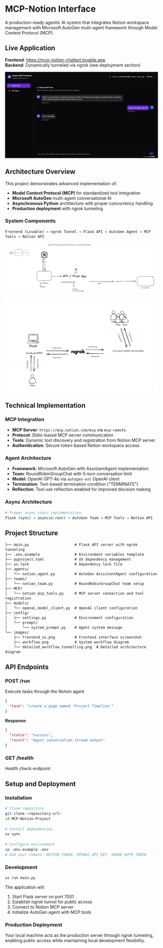 # MCP-Notion Interface

A production-ready agentic AI system that integrates Notion workspace management with Microsoft AutoGen multi-agent framework through Model Context Protocol (MCP).

## Live Application

**Frontend**: https://mcp-notion-chatbot.lovable.app  
**Backend**: Dynamically tunneled via ngrok (see deployment section)

![Frontend Interface](images/frontend_ui.png)

## Architecture Overview

This project demonstrates advanced implementation of:
- **Model Context Protocol (MCP)** for standardized tool integration
- **Microsoft AutoGen** multi-agent conversational AI
- **Asynchronous Python** architecture with proper concurrency handling
- **Production deployment** with ngrok tunneling

### System Components

```
Frontend (Lovable) → ngrok Tunnel → Flask API → AutoGen Agent → MCP Tools → Notion API
```

![System Workflow](images/workflow.png)

![Detailed Architecture with Tunneling](images/detailed_workflow_tunnelling.png)

## Technical Implementation

### MCP Integration
- **MCP Server**: `https://mcp.notion.com/mcp` via `mcp-remote`
- **Protocol**: Stdio-based MCP server communication
- **Tools**: Dynamic tool discovery and registration from Notion MCP server
- **Authentication**: Secure token-based Notion workspace access

### Agent Architecture
- **Framework**: Microsoft AutoGen with AssistantAgent implementation
- **Team**: RoundRobinGroupChat with 5-turn conversation limit
- **Model**: OpenAI GPT-4o via `autogen-ext` OpenAI client
- **Termination**: Text-based termination condition ("TERMINATE")
- **Reflection**: Tool use reflection enabled for improved decision making

### Async Architecture
```python
# Proper async chain implementation
Flask (sync) → asyncio.run() → AutoGen Team → MCP Tools → Notion API
```

## Project Structure

```
├── main.py                     # Flask API server with ngrok tunneling
├── .env.example                # Environment variables template
├── pyproject.toml              # UV dependency management
├── uv.lock                     # Dependency lock file
├── agents/
│   └── notion_agent.py         # AutoGen AssistantAgent configuration
├── teams/
│   └── notion_team.py          # RoundRobinGroupChat team setup
├── MCP/
│   └── notion_mcp_tools.py     # MCP server connection and tool registration
├── models/
│   └── openai_model_client.py  # OpenAI client configuration
├── config/
│   ├── settings.py             # Environment configuration
│   └── prompt/
│       └── system_prompt.py    # Agent system message
└── images/
    ├── frontend_ui.png         # Frontend interface screenshot
    ├── workflow.png            # System workflow diagram
    └── detailed_workflow_tunnelling.png  # Detailed architecture diagram
```

## API Endpoints

### POST /run
Execute tasks through the Notion agent
```json
{
  "task": "create a page named 'Project Timeline'"
}
```

**Response**:
```json
{
  "status": "success",
  "result": "Agent conversation stream output"
}
```

### GET /health
Health check endpoint

## Setup and Deployment


### Installation
```bash
# Clone repository
git clone <repository-url>
cd MCP-Notion-Project

# Install dependencies
uv sync

# Configure environment
cp .env.example .env
# Add your tokens: NOTION_TOKEN, OPENAI_API_KEY, NGROK_AUTH_TOKEN
```

###  Development
```bash
uv run main.py
```

The application will:
1. Start Flask server on port 7001
2. Establish ngrok tunnel for public access
3. Connect to Notion MCP server
4. Initialize AutoGen agent with MCP tools

### Production Deployment
Your local machine acts as the production server through ngrok tunneling, enabling public access while maintaining local development flexibility.
